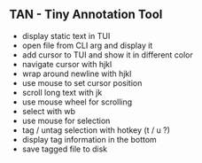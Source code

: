 ## TAN - Tiny Annotation Tool

- display static text in TUI
- open file from CLI arg and display it
- add cursor to TUI and show it in different color
- navigate cursor with hjkl
- wrap around newline with hjkl
- use mouse to set cursor position
- scroll long text with jk
- use mouse wheel for scrolling
- select with wb
- use mouse for selection
- tag / untag selection with hotkey (t / u ?)
- display tag information in the bottom
- save tagged file to disk
